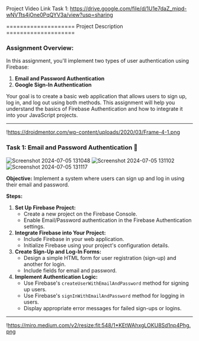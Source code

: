 Project Video Link Task 1: https://drive.google.com/file/d/1U1e7daZ_mipd-wNVTts4jOne0PqQYV3a/view?usp=sharing

==================== Project Description ====================

### **Assignment Overview:**

In this assignment, you'll implement two types of user authentication using Firebase:

1. **Email and Password Authentication**
2. **Google Sign-In Authentication**

Your goal is to create a basic web application that allows users to sign up, log in, and log out using both methods. This assignment will help you understand the basics of Firebase Authentication and how to integrate it into your JavaScript projects.

---

!https://droidmentor.com/wp-content/uploads/2020/03/Frame-4-1.png

### **Task 1: Email and Password Authentication 📧**
![Screenshot 2024-07-05 131048](https://github.com/jay-228/React-Fairebase-GoogleAuth-Login/assets/122542095/769fe144-d11c-473d-b71c-5746dcbba4b3)
![Screenshot 2024-07-05 131102](https://github.com/jay-228/React-Fairebase-GoogleAuth-Login/assets/122542095/4bd475d5-2c63-4fcb-8e69-d4be5188a9e7)
![Screenshot 2024-07-05 131117](https://github.com/jay-228/React-Fairebase-GoogleAuth-Login/assets/122542095/d7df1621-352d-4e2a-9c1c-654a7217bb20)





**Objective:** Implement a system where users can sign up and log in using their email and password.

**Steps:**

1. **Set Up Firebase Project:**
    - Create a new project on the Firebase Console.
    - Enable Email/Password authentication in the Firebase Authentication settings.
2. **Integrate Firebase into Your Project:**
    - Include Firebase in your web application.
    - Initialize Firebase using your project's configuration details.
3. **Create Sign-Up and Log-In Forms:**
    - Design a simple HTML form for user registration (sign-up) and another for login.
    - Include fields for email and password.
4. **Implement Authentication Logic:**
    - Use Firebase's `createUserWithEmailAndPassword` method for signing up users.
    - Use Firebase's `signInWithEmailAndPassword` method for logging in users.
    - Display appropriate error messages for failed sign-ups or logins.

---

!https://miro.medium.com/v2/resize:fit:548/1*KEtWAhxgLOKU8Sd1np4Phg.png

